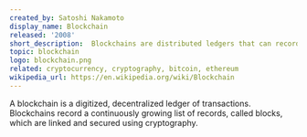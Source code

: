 ```yaml
---
created_by: Satoshi Nakamoto
display_name: Blockchain
released: '2008'
short_description:  Blockchains are distributed ledgers that can record transactions between parties in a verifiable and permanent way.
topic: blockchain
logo: blockchain.png
related: cryptocurrency, cryptography, bitcoin, ethereum
wikipedia_url: https://en.wikipedia.org/wiki/Blockchain
---
```

A blockchain is a digitized, decentralized ledger of transactions. Blockchains record a continuously growing list of records, called blocks, which are linked and secured using cryptography.
